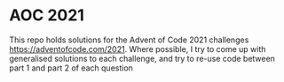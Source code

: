 # AOC 2021
This repo holds solutions for the Advent of Code 2021 challenges https://adventofcode.com/2021.
Where possible, I try to come up with generalised solutions to each challenge, and try to re-use code between part 1 and part 2 of each question